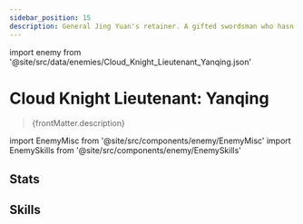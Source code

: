 ```yaml
---
sidebar_position: 15
description: General Jing Yuan's retainer. A gifted swordsman who hasn't even come of age.
---
```


import enemy from '@site/src/data/enemies/Cloud_Knight_Lieutenant_Yanqing.json'

# Cloud Knight Lieutenant: Yanqing
<blockquote>{frontMatter.description}</blockquote>

import EnemyMisc from '@site/src/components/enemy/EnemyMisc'
import EnemySkills from '@site/src/components/enemy/EnemySkills'

## Stats

<EnemyMisc enemy={enemy} variant={0} />

## Skills

<EnemySkills enemy={enemy} variant={0} />
